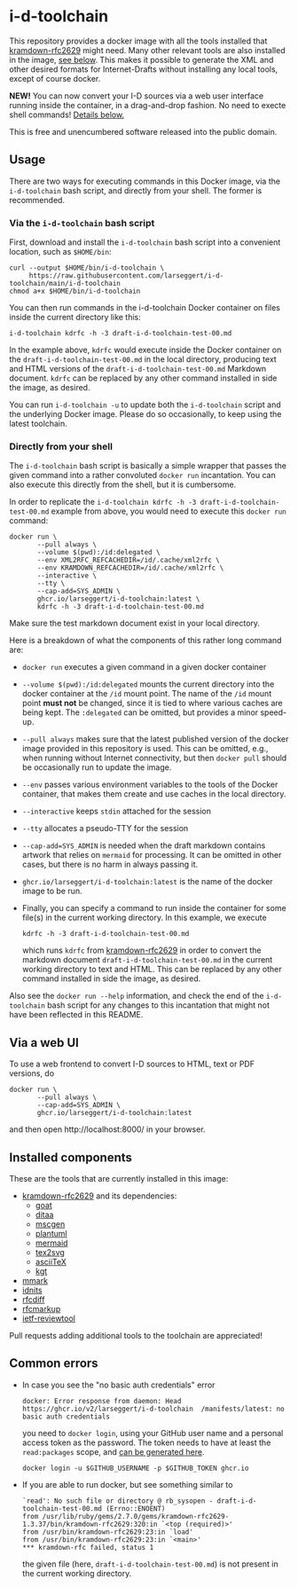 # i-d-toolchain

This repository provides a docker image with all the tools installed that
[kramdown-rfc2629](https://github.com/cabo/kramdown-rfc2629) might need.
Many other relevant tools are also installed in the image,
[see below](#installed-components). This makes it possible to generate the
XML and other desired formats for Internet-Drafts without installing any
local tools, except of course docker.

**NEW!** You can now convert your I-D sources via a web user interface
running inside the container, in a drag-and-drop fashion. No need to
execte shell commands! [Details below.](#via-a-web-ui)

This is free and unencumbered software released into the public domain.

## Usage

There are two ways for executing commands in this Docker image, via the
`i-d-toolchain` bash script, and directly from your shell. The former is
recommended.

### Via the `i-d-toolchain` bash script

First, download and install the `i-d-toolchain` bash script into a convenient
location, such as `$HOME/bin`:
```shell
curl --output $HOME/bin/i-d-toolchain \
     https://raw.githubusercontent.com/larseggert/i-d-toolchain/main/i-d-toolchain
chmod a+x $HOME/bin/i-d-toolchain
```

You can then run commands in the i-d-toolchain Docker container on files inside
the current directory like this:
```shell
i-d-toolchain kdrfc -h -3 draft-i-d-toolchain-test-00.md
```

In the example above, `kdrfc` would execute inside the Docker container on the
`draft-i-d-toolchain-test-00.md` in the local directory, producing text and HTML
versions of the `draft-i-d-toolchain-test-00.md` Markdown document. `kdrfc` can
be replaced by any other command installed in side the image, as desired.

You can run `i-d-toolchain -u` to update both the `i-d-toolchain` script and the
underlying Docker image. Please do so occasionally, to keep using the latest
toolchain.

### Directly from your shell

The `i-d-toolchain` bash script is basically a simple wrapper that passes the
given command into a rather convoluted `docker run` incantation. You can also
execute this directly from the shell, but it is cumbersome.

In order to replicate the `i-d-toolchain kdrfc -h -3
draft-i-d-toolchain-test-00.md` example from above, you would need to execute
this `docker run` command:
``` shell
docker run \
       --pull always \
       --volume $(pwd):/id:delegated \
       --env XML2RFC_REFCACHEDIR=/id/.cache/xml2rfc \
       --env KRAMDOWN_REFCACHEDIR=/id/.cache/xml2rfc \
       --interactive \
       --tty \
       --cap-add=SYS_ADMIN \
       ghcr.io/larseggert/i-d-toolchain:latest \
       kdrfc -h -3 draft-i-d-toolchain-test-00.md
```

Make sure the test markdown document exist in your local directory.

Here is a breakdown of what the components of this rather long command are:

* `docker run` executes a given command in a given docker container

* `--volume $(pwd):/id:delegated` mounts the current directory into the docker
  container at the `/id` mount point. The name of the `/id` mount point **must
  not** be changed, since it is tied to where various caches are being kept. The
  `:delegated` can be omitted, but provides a minor speed-up.

* `--pull always` makes sure that the latest published version of the docker
  image provided in this repository is used. This can be omitted, e.g., when
  running without Internet connectivity, but then `docker pull` should be
  occasionally run to update the image.

* `--env` passes various environment variables to the tools of the Docker
  container, that makes them create and use caches in the local directory.

* `--interactive` keeps `stdin` attached for the session

* `--tty` allocates a pseudo-TTY for the session

* `--cap-add=SYS_ADMIN` is needed when the draft markdown contains artwork that
  relies on `mermaid` for processing. It can be omitted in other cases, but
  there is no harm in always passing it.

* `ghcr.io/larseggert/i-d-toolchain:latest` is the name of the docker image to
  be run.

* Finally, you can specify a command to run inside the container for some
  file(s) in the current working directory. In this example, we execute
  ``` shell
  kdrfc -h -3 draft-i-d-toolchain-test-00.md
  ```
  which runs `kdrfc` from
  [kramdown-rfc2629](https://github.com/cabo/kramdown-rfc2629) in order to
  convert the markdown document `draft-i-d-toolchain-test-00.md` in the current
  working directory to text and HTML. This can be replaced by any other command
  installed in side the image, as desired.

Also see the `docker run --help` information, and check the end of the
`i-d-toolchain` bash script for any changes to this incantation that might not
have been reflected in this README.

## Via a web UI

To use a web frontend to convert I-D sources to HTML, text or PDF versions, do
``` shell
docker run \
       --pull always \
       --cap-add=SYS_ADMIN \
       ghcr.io/larseggert/i-d-toolchain:latest
```

and then open http://localhost:8000/ in your browser.

## Installed components

These are the tools that are currently installed in this image:

* [kramdown-rfc2629](https://github.com/cabo/kramdown-rfc2629) and its
  dependencies:
  * [goat](https://github.com/blampe/goat)
  * [ditaa](https://github.com/stathissideris/ditaa)
  * [mscgen](http://www.mcternan.me.uk/mscgen/)
  * [plantuml](https://plantuml.com)
  * [mermaid](https://github.com/mermaid-js/mermaid-cli)
  * [tex2svg](https://github.com/mathjax/mathjax-node-cli)
  * [asciiTeX](https://github.com/larseggert/asciiTeX)
  * [kgt](https://github.com/katef/kgt)
* [mmark](https://github.com/mmarkdown/mmark)
* [idnits](https://tools.ietf.org/tools/idnits/)
* [rfcdiff](https://tools.ietf.org/tools/rfcdiff/)
* [rfcmarkup](https://tools.ietf.org/tools/rfcmarkup/)
* [ietf-reviewtool](https://github.com/larseggert/ietf-reviewtool)

Pull requests adding additional tools to the toolchain are appreciated!

## Common errors

* In case you see the "no basic auth credentials" error
  ```
  docker: Error response from daemon: Head https://ghcr.io/v2/larseggert/i-d-toolchain  /manifests/latest: no basic auth credentials
  ```
  you need to `docker login`, using your GitHub user name and a personal
  access token as the password. The token needs to have at least the
  `read:packages` scope, and [can be generated
  here](https://github.com/settings/tokens/new).
  
  ``` shell
  docker login -u $GITHUB_USERNAME -p $GITHUB_TOKEN ghcr.io
  ```

* If you are able to run docker, but see something similar to
  ```
  `read': No such file or directory @ rb_sysopen - draft-i-d-toolchain-test-00.md (Errno::ENOENT)
  from /usr/lib/ruby/gems/2.7.0/gems/kramdown-rfc2629-1.3.37/bin/kramdown-rfc2629:320:in `<top (required)>'
  from /usr/bin/kramdown-rfc2629:23:in `load'
  from /usr/bin/kramdown-rfc2629:23:in `<main>'
  *** kramdown-rfc failed, status 1
  ```
  the given file (here, `draft-i-d-toolchain-test-00.md`) is not present in the
  current working directory.
  
